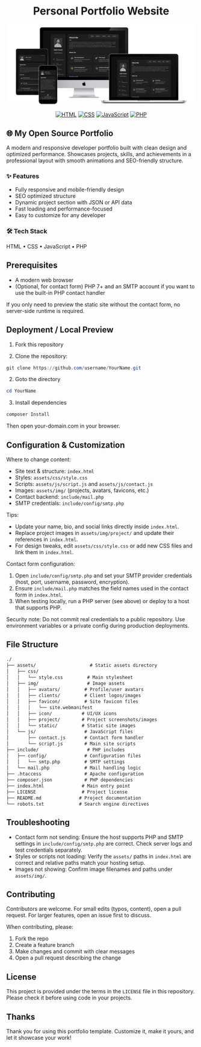 <h1 align="center">Personal Portfolio Website</h1>

<p align="center">
  <img src="preview.png" alt="Site preview" width="600px">
</p>

<p align="center">
  <a href="https://developer.mozilla.org/en-US/docs/Web/HTML"><img src="https://img.shields.io/badge/HTML-5-orange?logo=html5" alt="HTML"></a>
  <a href="https://developer.mozilla.org/en-US/docs/Web/CSS"><img src="https://img.shields.io/badge/CSS-3-blue?logo=css" alt="CSS"></a>
  <a href="https://developer.mozilla.org/en-US/docs/Web/JavaScript"><img src="https://img.shields.io/badge/JavaScript-ES6-yellow?logo=javascript" alt="JavaScript"></a>
  <a href="https://www.php.net/"><img src="https://img.shields.io/badge/PHP-%3E%3D7-777BB4?logo=php" alt="PHP"></a>
</p>

## 🌐 My Open Source Portfolio

A modern and responsive developer portfolio built with clean design and optimized performance.
Showcases projects, skills, and achievements in a professional layout with smooth animations and SEO-friendly structure.

### ✨ Features
- Fully responsive and mobile-friendly design
- SEO optimized structure
- Dynamic project section with JSON or API data
- Fast loading and performance-focused
- Easy to customize for any developer

### 🛠️ Tech Stack
HTML • CSS • JavaScript • PHP

## Prerequisites

- A modern web browser
- (Optional, for contact form) PHP 7+ and an SMTP account if you want to use the built-in PHP contact handler

If you only need to preview the static site without the contact form, no server-side runtime is required.

## Deployment / Local Preview

1. Fork this repository

1. Clone the repository:

```powershell
git clone https://github.com/username/YourName.git
```
2. Goto the directory

```powershell
cd YourName
```

3. Install dependencies

```powershell
composer Install
```
Then open your-domain.com in your browser.

## Configuration & Customization

Where to change content:

- Site text & structure: `index.html`
- Styles: `assets/css/style.css`
- Scripts: `assets/js/script.js` and `assets/js/contact.js`
- Images: `assets/img/` (projects, avatars, favicons, etc.)
- Contact backend: `include/mail.php`
- SMTP credentials: `include/config/smtp.php`

Tips:

- Update your name, bio, and social links directly inside `index.html`.
- Replace project images in `assets/img/project/` and update their references in `index.html`.
- For design tweaks, edit `assets/css/style.css` or add new CSS files and link them in `index.html`.

Contact form configuration:

1. Open `include/config/smtp.php` and set your SMTP provider credentials (host, port, username, password, encryption).
2. Ensure `include/mail.php` matches the field names used in the contact form in `index.html`.
3. When testing locally, run a PHP server (see above) or deploy to a host that supports PHP.

Security note: Do not commit real credentials to a public repository. Use environment variables or a private config during production deployments.

## File Structure

```
./
├── assets/                    # Static assets directory
│   ├── css/
│   │   └── style.css         # Main stylesheet
│   ├── img/                  # Image assets
│   │   ├── avatars/         # Profile/user avatars
│   │   ├── clients/         # Client logos/images
│   │   ├── favicon/         # Site favicon files
│   │   │   └── site.webmanifest
│   │   ├── icon/           # UI/UX icons
│   │   ├── project/        # Project screenshots/images
│   │   └── static/         # Static site images
│   └── js/                  # JavaScript files
│       ├── contact.js       # Contact form handler
│       └── script.js        # Main site scripts
├── include/                  # PHP includes
│   ├── config/              # Configuration files
│   │   └── smtp.php         # SMTP settings
│   └── mail.php             # Mail handling logic
├── .htaccess                # Apache configuration
├── composer.json            # PHP dependencies
├── index.html              # Main entry point
├── LICENSE                 # Project license
├── README.md              # Project documentation
└── robots.txt             # Search engine directives
```
## Troubleshooting

- Contact form not sending: Ensure the host supports PHP and SMTP settings in `include/config/smtp.php` are correct. Check server logs and test credentials separately.
- Styles or scripts not loading: Verify the `assets/` paths in `index.html` are correct and relative paths match your hosting setup.
- Images not showing: Confirm image filenames and paths under `assets/img/`.

## Contributing

Contributors are welcome. For small edits (typos, content), open a pull request. For larger features, open an issue first to discuss.

When contributing, please:

1. Fork the repo
2. Create a feature branch
3. Make changes and commit with clear messages
4. Open a pull request describing the change


## License

This project is provided under the terms in the `LICENSE` file in this repository. Please check it before using code in your projects.

## Thanks
Thank you for using this portfolio template. Customize it, make it yours, and let it showcase your work!


